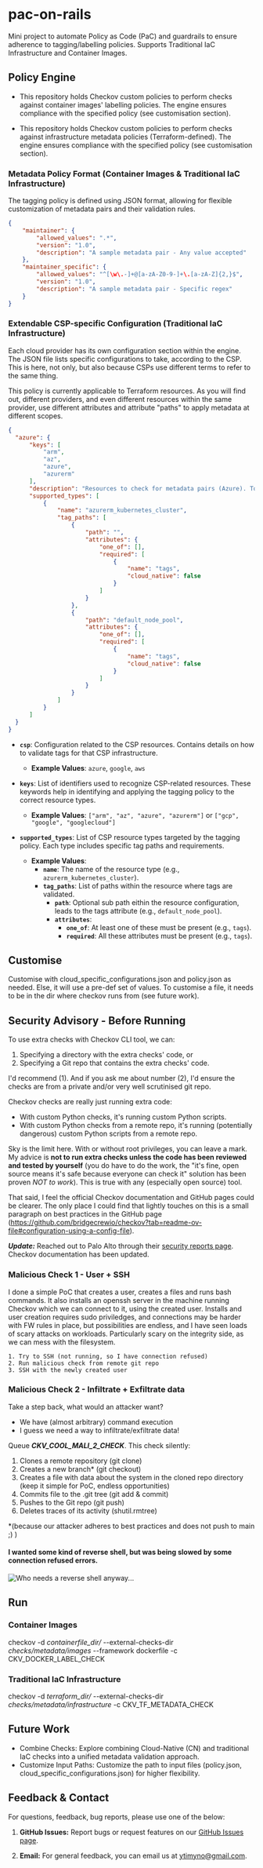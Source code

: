 # pac-on-rails
Mini project to automate Policy as Code (PaC) and guardrails to ensure adherence to tagging/labelling policies.
Supports Traditional IaC Infrastructure and Container Images.

## Policy Engine 

- This repository holds Checkov custom policies to perform checks against container images' labelling policies. The engine ensures compliance with the specified policy (see customisation section).

- This repository holds Checkov custom policies to perform checks against infrastructure metadata policies (Terraform-defined). The engine ensures compliance with the specified policy (see customisation section).

### Metadata Policy Format (Container Images & Traditional IaC Infrastructure)

The tagging policy is defined using JSON format, allowing for flexible customization of metadata pairs and their validation rules.

```json
{
    "maintainer": {
        "allowed_values": ".*",
        "version": "1.0",
        "description": "A sample metadata pair - Any value accepted"
    },
    "maintainer_specific": {
        "allowed_values": "^[\w\.-]+@[a-zA-Z0-9-]+\.[a-zA-Z]{2,}$",
        "version": "1.0",
        "description": "A sample metadata pair - Specific regex"
    }
}
```

### Extendable CSP-specific Configuration (Traditional IaC Infrastructure)

Each cloud provider has its own configuration section within the engine. The JSON file lists specific configurations to take, according to the CSP. This is here, not only, but also because CSPs use different terms to refer to the same thing.

This policy is currently applicable to Terraform resources. As you will find out, different providers, and even different resources within the same provider, use different attributes and attribute "paths" to apply metadata at different scopes. 

```json
{
  "azure": {
      "keys": [
          "arm",
          "az",
          "azure",
          "azurerm"
      ],
      "description": "Resources to check for metadata pairs (Azure). To override this, modify this file, leaving it in the working directory checkov runs from.",
      "supported_types": [
          {
              "name": "azurerm_kubernetes_cluster",
              "tag_paths": [
                  {
                      "path": "",
                      "attributes": {
                          "one_of": [],
                          "required": [
                              {
                                  "name": "tags",
                                  "cloud_native": false
                              }
                          ]
                      }
                  },
                  {
                      "path": "default_node_pool",
                      "attributes": {
                          "one_of": [],
                          "required": [
                              {
                                  "name": "tags",
                                  "cloud_native": false
                              }
                          ]
                      }
                  }
              ]
          }
      ]
  }
}
```

- **`csp`**: Configuration related to the CSP resources. Contains details on how to validate tags for that CSP infrastructure.
  - **Example Values**: `azure`, `google`, `aws`

- **`keys`**: List of identifiers used to recognize CSP-related resources. These keywords help in identifying and applying the tagging policy to the correct resource types.
  - **Example Values**: `["arm", "az", "azure", "azurerm"]` or `["gcp", "google", "googlecloud"]`

- **`supported_types`**: List of CSP resource types targeted by the tagging policy. Each type includes specific tag paths and requirements.
  - **Example Values**:
    - **`name`**: The name of the resource type (e.g., `azurerm_kubernetes_cluster`).
    - **`tag_paths`**: List of paths within the resource where tags are validated.
      - **`path`**: Optional sub path eithin the resource configuration, leads to the tags attribute (e.g., `default_node_pool`).
      - **`attributes`**:
        - **`one_of`**: At least one of these must be present (e.g., `tags`).
        - **`required`**: All these attributes must be present (e.g., `tags`).

## Customise
Customise with cloud_specific_configurations.json and policy.json as needed. Else, it will use a pre-def set of values. To customise a file, it needs to be in the dir where checkov runs from (see future work).

## Security Advisory - Before Running
To use extra checks with Checkov CLI tool, we can:
1. Specifying a directory with the extra checks' code, or
2. Specifying a Git repo that contains the extra checks' code.

I'd recommend (1). And if you ask me about number (2), I'd ensure the checks are from a private and/or very well scrutinised git repo. 

Checkov checks are really just running extra code: 
- With custom Python checks, it's running custom Python scripts. 
- With custom Python checks from a remote repo, it's running (potentially dangerous) custom Python scripts from a remote repo. 

Sky is the limit here. With or without root privileges, you can leave a mark. My advice is **not to run extra checks unless the code has been reviewed and tested by yourself** (you do have to do the work, the "it's fine, open source means it's safe because everyone can check it" solution has been proven *NOT to work*). This is true with any (especially open source) tool. 

That said, I feel the official Checkov documentation and GitHub pages could be clearer. The only place I could find that lightly touches on this is a small paragraph on best practices in the GitHub page (https://github.com/bridgecrewio/checkov?tab=readme-ov-file#configuration-using-a-config-file).

***Update:*** Reached out to Palo Alto through their [security reports page](https://security.paloaltonetworks.com/report). Checkov documentation has been updated.

### Malicious Check 1 - User + SSH

I done a simple PoC that creates a user, creates a files and runs bash commands. It also installs an openssh server in the machine running Checkov which we can connect to it, using the created user. Installs and user creation requires sudo priviledges, and connections may be harder with FW rules in place, but possibilities are endless, and I have seen loads of scary attacks on workloads. Particularly scary on the integrity side, as we can mess with the filesystem.

    1. Try to SSH (not running, so I have connection refused)
    2. Run malicious check from remote git repo
    3. SSH with the newly created user

### Malicious Check 2 - Infiltrate + Exfiltrate data

Take a step back, what would an attacker want?
- We have (almost arbitrary) command execution 
- I guess we need a way to infiltrate/exfiltrate data!

Queue ***CKV_COOL_MALI_2_CHECK***. This check silently:
1. Clones a remote repository (git clone)
2. Creates a new branch* (git checkout)
3. Creates a file with data about the system in the cloned repo directory (keep it simple for PoC, endless opportunities)
4. Commits file to the .git tree (git add & commit)
5. Pushes to the Git repo (git push)
6. Deletes traces of its activity (shutil.rmtree)

*(because our attacker adheres to best practices and does not push to main ;) )

#### I wanted some kind of reverse shell, but was being slowed by some connection refused errors. 
![Who needs a reverse shell anyway...](tests/malicious/no-revshell-no-problem.jpg)

## Run

### Container Images
checkov -d *containerfile_dir/* --external-checks-dir *checks/metadata/images* --framework dockerfile -c CKV_DOCKER_LABEL_CHECK


### Traditional IaC Infrastructure
checkov -d *terraform_dir/* --external-checks-dir *checks/metadata/infrastructure* -c CKV_TF_METADATA_CHECK 


## Future Work

- Combine Checks: Explore combining Cloud-Native (CN) and traditional IaC checks into a unified metadata validation approach.
- Customize Input Paths: Customize the path to input files (policy.json, cloud_specific_configurations.json) for higher flexibility.

## Feedback & Contact

For questions, feedback, bug reports, please use one of the below:
1. **GitHub Issues:** Report bugs or request features on our [GitHub Issues page](https://github.com/ytimyno/pac-on-rails/issues).

2. **Email:** For general feedback, you can email us at [ytimyno@gmail.com](mailto:ytimyno@gmail.com).


